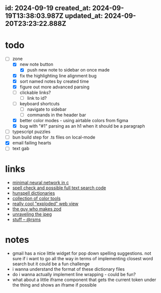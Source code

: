 id: 2024-09-19
created_at: 2024-09-19T13:38:03.987Z
updated_at: 2024-09-20T23:23:22.888Z
---
# todo

- [ ] zone
    - [x] new note button
        - [x] push new note to sidebar on once made
    - [x] fix the highlighting line alignment bug
    - [x] sort named notes by created time
    - [x] figure out more advanced parsing
    - [ ] clickable links?
        - [ ] link to id?
    - [ ] keyboard shortcuts
        - [ ] navigate to sidebar
        - [ ] commands in the header bar
    - [x] better color modes - using airtable colors from figma
    - [x] bug with "#1" parsing as an h1 when it should be a paragraph

- [ ] typescript puzzles
- [ ] bun build step for .ts files on local-mode
- [x] email failing hearts 
- [ ] text gab

# links

- [minimal neural network in c](https://github.com/konrad-gajdus/miniMNIST-c)
- [spell check and possible full text search code](https://github.com/wolfgarbe/SymSpell)
- [hunspell dictionaries](https://github.com/titoBouzout/Dictionaries)
- [collection of color tools](https://www.colors.tools/)
- [really cool "exploded" web view](https://translucentweb.site/)
- [the guy who makes zod](https://colinhacks.com/)
- [unraveling the jpeg](https://parametric.press/issue-01/unraveling-the-jpeg/)
- [stuff – @rsms](https://d.rsms.me/stuff/)

# notes

- gmail has a nice little widget for pop down spelling suggestions. not sure if i want to go all the way in terms of implementing closest word search but it could be a fun challenge
- i wanna understand the format of these dictionary files
- do i wanna actually implement line wrapping - could be fun?
- what about a little iframe component that gets the current token under the thing and shows an iframe if possible


